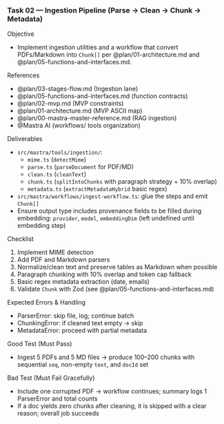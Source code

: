 ### Task 02 — Ingestion Pipeline (Parse → Clean → Chunk → Metadata)

Objective
- Implement ingestion utilities and a workflow that convert PDFs/Markdown into `Chunk[]` per @plan/01-architecture.md and @plan/05-functions-and-interfaces.md.

References
- @plan/03-stages-flow.md (Ingestion lane)
- @plan/05-functions-and-interfaces.md (function contracts)
- @plan/02-mvp.md (MVP constraints)
- @plan/01-architecture.md (MVP ASCII map)
- @plan/00-mastra-master-reference.md (RAG ingestion)
- @Mastra AI (workflows/ tools organization)

Deliverables
- `src/mastra/tools/ingestion/`:
  - `mime.ts` (`detectMime`)
  - `parse.ts` (`parseDocument` for PDF/MD)
  - `clean.ts` (`cleanText`)
  - `chunk.ts` (`splitIntoChunks` with paragraph strategy + 10% overlap)
  - `metadata.ts` (`extractMetadataHybrid` basic regex)
- `src/mastra/workflows/ingest-workflow.ts`: glue the steps and emit `Chunk[]`
 - Ensure output type includes provenance fields to be filled during embedding: `provider`, `model`, `embeddingDim` (left undefined until embedding step)

Checklist
1. Implement MIME detection
2. Add PDF and Markdown parsers
3. Normalize/clean text and preserve tables as Markdown when possible
4. Paragraph chunking with 10% overlap and token cap fallback
5. Basic regex metadata extraction (date, emails)
6. Validate `Chunk` with Zod (see @plan/05-functions-and-interfaces.md)

Expected Errors & Handling
- ParserError: skip file, log; continue batch
- ChunkingError: if cleaned text empty → skip
- MetadataError: proceed with partial metadata

Good Test (Must Pass)
- Ingest 5 PDFs and 5 MD files → produce 100–200 chunks with sequential `seq`, non-empty `text`, and `docId` set

Bad Test (Must Fail Gracefully)
- Include one corrupted PDF → workflow continues; summary logs 1 ParserError and total counts
 - If a doc yields zero chunks after cleaning, it is skipped with a clear reason; overall job succeeds


